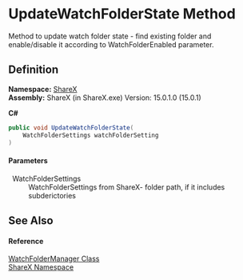 # UpdateWatchFolderState Method

Method to update watch folder state - find existing folder and enable/disable it according to WatchFolderEnabled parameter.



## Definition
**Namespace:** <a href="e524df4e-c53b-2cd1-fc17-cf729d9631d2">ShareX</a>  
**Assembly:** ShareX (in ShareX.exe) Version: 15.0.1.0 (15.0.1)

**C#**
``` C#
public void UpdateWatchFolderState(
	WatchFolderSettings watchFolderSetting
)
```



#### Parameters
<dl><dt>  WatchFolderSettings</dt><dd>WatchFolderSettings from ShareX- folder path, if it includes subderictories</dd></dl>

## See Also


#### Reference
<a href="e198c716-8fc7-9485-9fcb-db56a77394cc">WatchFolderManager Class</a>  
<a href="e524df4e-c53b-2cd1-fc17-cf729d9631d2">ShareX Namespace</a>  
